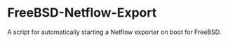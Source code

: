 # FreeBSD-Netflow-Export
A script for automatically starting a Netflow exporter on boot for FreeBSD.
